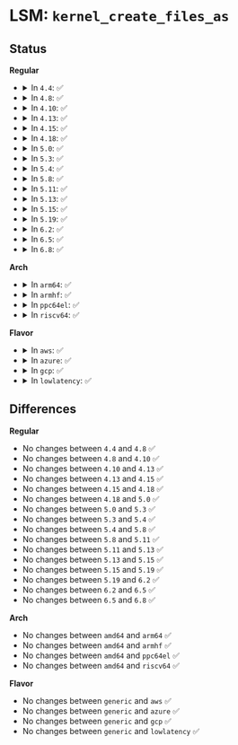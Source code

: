 # LSM: <code>kernel_create_files_as</code>

## Status
<b>Regular</b>
<ul>
<li>
<details>
<summary>In <code>4.4</code>: ✅</summary>

```c
int security_kernel_create_files_as(struct cred *new, struct inode *inode);
```
</details>
</li>
<li>
<details>
<summary>In <code>4.8</code>: ✅</summary>

```c
int security_kernel_create_files_as(struct cred *new, struct inode *inode);
```
</details>
</li>
<li>
<details>
<summary>In <code>4.10</code>: ✅</summary>

```c
int security_kernel_create_files_as(struct cred *new, struct inode *inode);
```
</details>
</li>
<li>
<details>
<summary>In <code>4.13</code>: ✅</summary>

```c
int security_kernel_create_files_as(struct cred *new, struct inode *inode);
```
</details>
</li>
<li>
<details>
<summary>In <code>4.15</code>: ✅</summary>

```c
int security_kernel_create_files_as(struct cred *new, struct inode *inode);
```
</details>
</li>
<li>
<details>
<summary>In <code>4.18</code>: ✅</summary>

```c
int security_kernel_create_files_as(struct cred *new, struct inode *inode);
```
</details>
</li>
<li>
<details>
<summary>In <code>5.0</code>: ✅</summary>

```c
int security_kernel_create_files_as(struct cred *new, struct inode *inode);
```
</details>
</li>
<li>
<details>
<summary>In <code>5.3</code>: ✅</summary>

```c
int security_kernel_create_files_as(struct cred *new, struct inode *inode);
```
</details>
</li>
<li>
<details>
<summary>In <code>5.4</code>: ✅</summary>

```c
int security_kernel_create_files_as(struct cred *new, struct inode *inode);
```
</details>
</li>
<li>
<details>
<summary>In <code>5.8</code>: ✅</summary>

```c
int security_kernel_create_files_as(struct cred *new, struct inode *inode);
```
</details>
</li>
<li>
<details>
<summary>In <code>5.11</code>: ✅</summary>

```c
int security_kernel_create_files_as(struct cred *new, struct inode *inode);
```
</details>
</li>
<li>
<details>
<summary>In <code>5.13</code>: ✅</summary>

```c
int security_kernel_create_files_as(struct cred *new, struct inode *inode);
```
</details>
</li>
<li>
<details>
<summary>In <code>5.15</code>: ✅</summary>

```c
int security_kernel_create_files_as(struct cred *new, struct inode *inode);
```
</details>
</li>
<li>
<details>
<summary>In <code>5.19</code>: ✅</summary>

```c
int security_kernel_create_files_as(struct cred *new, struct inode *inode);
```
</details>
</li>
<li>
<details>
<summary>In <code>6.2</code>: ✅</summary>

```c
int security_kernel_create_files_as(struct cred *new, struct inode *inode);
```
</details>
</li>
<li>
<details>
<summary>In <code>6.5</code>: ✅</summary>

```c
int security_kernel_create_files_as(struct cred *new, struct inode *inode);
```
</details>
</li>
<li>
<details>
<summary>In <code>6.8</code>: ✅</summary>

```c
int security_kernel_create_files_as(struct cred *new, struct inode *inode);
```
</details>
</li>
</ul>
<b>Arch</b>
<ul>
<li>
<details>
<summary>In <code>arm64</code>: ✅</summary>

```c
int security_kernel_create_files_as(struct cred *new, struct inode *inode);
```
</details>
</li>
<li>
<details>
<summary>In <code>armhf</code>: ✅</summary>

```c
int security_kernel_create_files_as(struct cred *new, struct inode *inode);
```
</details>
</li>
<li>
<details>
<summary>In <code>ppc64el</code>: ✅</summary>

```c
int security_kernel_create_files_as(struct cred *new, struct inode *inode);
```
</details>
</li>
<li>
<details>
<summary>In <code>riscv64</code>: ✅</summary>

```c
int security_kernel_create_files_as(struct cred *new, struct inode *inode);
```
</details>
</li>
</ul>
<b>Flavor</b>
<ul>
<li>
<details>
<summary>In <code>aws</code>: ✅</summary>

```c
int security_kernel_create_files_as(struct cred *new, struct inode *inode);
```
</details>
</li>
<li>
<details>
<summary>In <code>azure</code>: ✅</summary>

```c
int security_kernel_create_files_as(struct cred *new, struct inode *inode);
```
</details>
</li>
<li>
<details>
<summary>In <code>gcp</code>: ✅</summary>

```c
int security_kernel_create_files_as(struct cred *new, struct inode *inode);
```
</details>
</li>
<li>
<details>
<summary>In <code>lowlatency</code>: ✅</summary>

```c
int security_kernel_create_files_as(struct cred *new, struct inode *inode);
```
</details>
</li>
</ul>

## Differences
<b>Regular</b>
<ul>
<li>
No changes between <code>4.4</code> and <code>4.8</code> ✅
</li>
<li>
No changes between <code>4.8</code> and <code>4.10</code> ✅
</li>
<li>
No changes between <code>4.10</code> and <code>4.13</code> ✅
</li>
<li>
No changes between <code>4.13</code> and <code>4.15</code> ✅
</li>
<li>
No changes between <code>4.15</code> and <code>4.18</code> ✅
</li>
<li>
No changes between <code>4.18</code> and <code>5.0</code> ✅
</li>
<li>
No changes between <code>5.0</code> and <code>5.3</code> ✅
</li>
<li>
No changes between <code>5.3</code> and <code>5.4</code> ✅
</li>
<li>
No changes between <code>5.4</code> and <code>5.8</code> ✅
</li>
<li>
No changes between <code>5.8</code> and <code>5.11</code> ✅
</li>
<li>
No changes between <code>5.11</code> and <code>5.13</code> ✅
</li>
<li>
No changes between <code>5.13</code> and <code>5.15</code> ✅
</li>
<li>
No changes between <code>5.15</code> and <code>5.19</code> ✅
</li>
<li>
No changes between <code>5.19</code> and <code>6.2</code> ✅
</li>
<li>
No changes between <code>6.2</code> and <code>6.5</code> ✅
</li>
<li>
No changes between <code>6.5</code> and <code>6.8</code> ✅
</li>
</ul>
<b>Arch</b>
<ul>
<li>
No changes between <code>amd64</code> and <code>arm64</code> ✅
</li>
<li>
No changes between <code>amd64</code> and <code>armhf</code> ✅
</li>
<li>
No changes between <code>amd64</code> and <code>ppc64el</code> ✅
</li>
<li>
No changes between <code>amd64</code> and <code>riscv64</code> ✅
</li>
</ul>
<b>Flavor</b>
<ul>
<li>
No changes between <code>generic</code> and <code>aws</code> ✅
</li>
<li>
No changes between <code>generic</code> and <code>azure</code> ✅
</li>
<li>
No changes between <code>generic</code> and <code>gcp</code> ✅
</li>
<li>
No changes between <code>generic</code> and <code>lowlatency</code> ✅
</li>
</ul>
